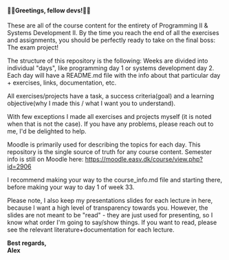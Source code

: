 #### 👨‍💻Greetings, fellow devs!👨‍💻

These are all of the course content for the entirety of Programming II & Systems Development II.
By the time you reach the end of all the exercises and assignments, you should be perfectly ready to take on the final boss: The exam project!

The structure of this repository is the following:
Weeks are divided into individual "days", like programming day 1 or systems development day 2.
Each day will have a README.md file with the info about that particular day + exercises, links, documentation, etc.

All exercises/projects have a task, a success criteria(goal) and a learning objective(why I made this / what I want you to understand).

With few exceptions I made all exercises and projects myself (it is noted when that is not the case). If you have any problems, please reach out to me, I'd be delighted to help.

Moodle is primarily used for describing the topics for each day. This repository is the single source of truth for any course content. Semester info is still on Moodle here: https://moodle.easv.dk/course/view.php?id=2906

I recommend making your way to the course_info.md file and starting there, before making your way to day 1 of week 33.

Please note, I also keep my presentations slides for each lecture in here, because I want a high level of transparency towards you. However, the slides are not meant to be "read" - they are just used for presenting, so I know what order I'm going to say/show things. If you want to read, please see the relevant literature+documentation for each lecture.

**Best regards,**<br>
**Alex**

